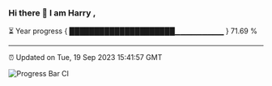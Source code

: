 ### Hi there 👋 I am Harry , 

⏳ Year progress { █████████████████████▁▁▁▁▁▁▁▁▁ } 71.69 %

---

⏰ Updated on Tue, 19 Sep 2023 15:41:57 GMT

![Progress Bar CI](https://github.com/duykhang68/duykhang68/workflows/Progress%20Bar%20CI/badge.svg)
